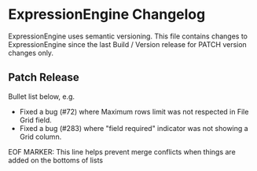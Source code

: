 # ExpressionEngine Changelog

ExpressionEngine uses semantic versioning. This file contains changes to ExpressionEngine since the last Build / Version release for PATCH version changes only.

## Patch Release

Bullet list below, e.g.
   - Fixed a bug (#72) where Maximum rows limit was not respected in File Grid field.
   - Fixed a bug (#283) where "field required" indicator was not showing a Grid column.



EOF MARKER: This line helps prevent merge conflicts when things are
added on the bottoms of lists
